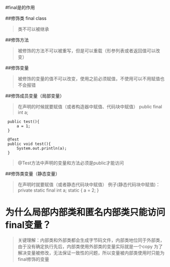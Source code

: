 #final是的作用

##修饰类 final class
>类不可以被继承

##修饰方法
>被修饰的方法不可以被重写，但是可以重载（形参列表或者返回值可以改变）

##修饰变量
>被修饰的变量的值不可以改变，使用之前必须赋值，不使用可以不用赋值也不会报错


##修饰成员变量（局部变量）
>在声明的时候就要赋值（或者构造器中赋值、代码块中赋值）
>    public final int a;
 
     public test(){
         a = 1;
     }
 
     @Test
     public void test(){
         System.out.println(a);
     }
>@Test方法中声明的变量和方法必须是public才能访问
>
>
##修饰类变量（静态变量）
>在声明时就要赋值（或者静态代码块中赋值）
>例子(静态代码块中赋值)：  
>        private static final int a;
>        static {
>            a = 2;
>        }
# 为什么局部内部类和匿名内部类只能访问final变量？
>关键理解：内部类和外部类都会生成字节码文件，内部类地位同于外部类，由于没有确定执行先后，内部类使用外部类的变量实际就是一个copy
>为了解决变量被修改，无法保证一致性的问题，所以变量被内部类使用时只能为final修饰的变量